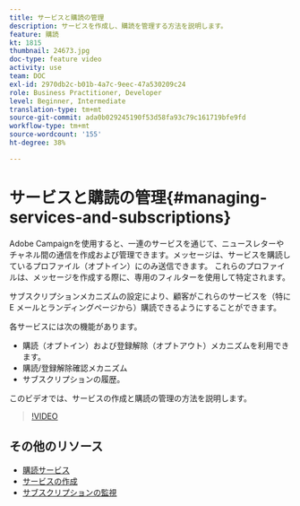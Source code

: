 ```yaml
---
title: サービスと購読の管理
description: サービスを作成し、購読を管理する方法を説明します。
feature: 購読
kt: 1815
thumbnail: 24673.jpg
doc-type: feature video
activity: use
team: DOC
exl-id: 2970db2c-b01b-4a7c-9eec-47a530209c24
role: Business Practitioner, Developer
level: Beginner, Intermediate
translation-type: tm+mt
source-git-commit: ada0b029245190f53d58fa93c79c161719bfe9fd
workflow-type: tm+mt
source-wordcount: '155'
ht-degree: 38%

---
```


# サービスと購読の管理{#managing-services-and-subscriptions}

Adobe Campaignを使用すると、一連のサービスを通じて、ニュースレターやチャネル間の通信を作成および管理できます。メッセージは、サービスを購読しているプロファイル（オプトイン）にのみ送信できます。 これらのプロファイルは、メッセージを作成する際に、専用のフィルターを使用して特定されます。

サブスクリプションメカニズムの設定により、顧客がこれらのサービスを（特に E メールとランディングページから）購読できるようにすることができます。

各サービスには次の機能があります。

* 購読（オプトイン）および登録解除（オプトアウト）メカニズムを利用できます。
* 購読/登録解除確認メカニズム
* サブスクリプションの履歴。

このビデオでは、サービスの作成と購読の管理の方法を説明します。

>[!VIDEO](https://video.tv.adobe.com/v/24673?quality=12)

## その他のリソース

* [購読サービス](https://docs.adobe.com/content/help/en/campaign-standard/using/managing-processes-and-data/data-management-activities/subscription-services.html)
* [サービスの作成](https://docs.adobe.com/content/help/en/campaign-standard/using/profiles-and-audiences/managing-subscriptions/creating-a-service.html)
* [サブスクリプションの監視](https://docs.adobe.com/content/help/en/campaign-standard/using/profiles-and-audiences/managing-subscriptions/monitoring-subscriptions.html)
